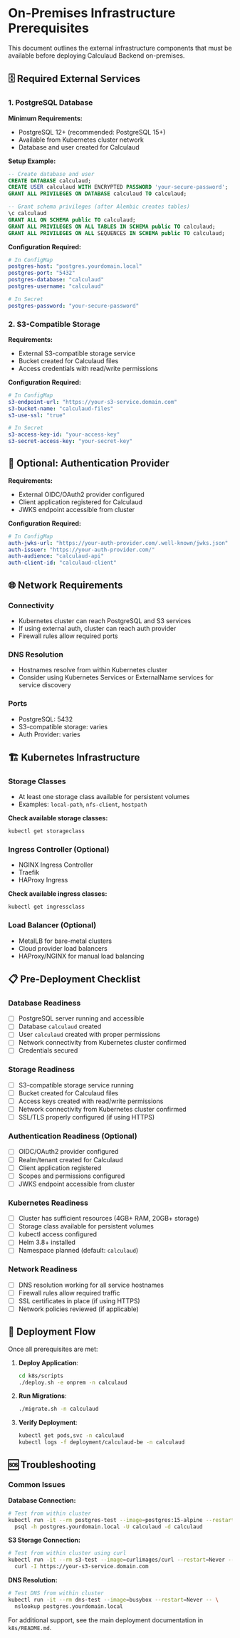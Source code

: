 # On-Premises Infrastructure Prerequisites

This document outlines the external infrastructure components that must be available before deploying Calculaud Backend on-premises.

## 🗄️ Required External Services

### 1. PostgreSQL Database

**Minimum Requirements:**
- PostgreSQL 12+ (recommended: PostgreSQL 15+)
- Available from Kubernetes cluster network
- Database and user created for Calculaud

**Setup Example:**
```sql
-- Create database and user
CREATE DATABASE calculaud;
CREATE USER calculaud WITH ENCRYPTED PASSWORD 'your-secure-password';
GRANT ALL PRIVILEGES ON DATABASE calculaud TO calculaud;

-- Grant schema privileges (after Alembic creates tables)
\c calculaud
GRANT ALL ON SCHEMA public TO calculaud;
GRANT ALL PRIVILEGES ON ALL TABLES IN SCHEMA public TO calculaud;
GRANT ALL PRIVILEGES ON ALL SEQUENCES IN SCHEMA public TO calculaud;
```

**Configuration Required:**
```yaml
# In ConfigMap
postgres-host: "postgres.yourdomain.local"
postgres-port: "5432"
postgres-database: "calculaud"
postgres-username: "calculaud"

# In Secret
postgres-password: "your-secure-password"
```

### 2. S3-Compatible Storage

**Requirements:**
- External S3-compatible storage service
- Bucket created for Calculaud files
- Access credentials with read/write permissions

**Configuration Required:**
```yaml
# In ConfigMap
s3-endpoint-url: "https://your-s3-service.domain.com"
s3-bucket-name: "calculaud-files"
s3-use-ssl: "true"

# In Secret
s3-access-key-id: "your-access-key"
s3-secret-access-key: "your-secret-key"
```

## 🔐 Optional: Authentication Provider

**Requirements:**
- External OIDC/OAuth2 provider configured
- Client application registered for Calculaud
- JWKS endpoint accessible from cluster

**Configuration Required:**
```yaml
# In ConfigMap
auth-jwks-url: "https://your-auth-provider.com/.well-known/jwks.json"
auth-issuer: "https://your-auth-provider.com/"
auth-audience: "calculaud-api"
auth-client-id: "calculaud-client"

```

## 🌐 Network Requirements

### Connectivity
- Kubernetes cluster can reach PostgreSQL and S3 services
- If using external auth, cluster can reach auth provider
- Firewall rules allow required ports

### DNS Resolution
- Hostnames resolve from within Kubernetes cluster
- Consider using Kubernetes Services or ExternalName services for service discovery

### Ports
- PostgreSQL: 5432
- S3-compatible storage: varies
- Auth Provider: varies

## 🏗️ Kubernetes Infrastructure

### Storage Classes
- At least one storage class available for persistent volumes
- Examples: `local-path`, `nfs-client`, `hostpath`

**Check available storage classes:**
```bash
kubectl get storageclass
```

### Ingress Controller (Optional)
- NGINX Ingress Controller
- Traefik
- HAProxy Ingress

**Check available ingress classes:**
```bash
kubectl get ingressclass
```

### Load Balancer (Optional)
- MetalLB for bare-metal clusters
- Cloud provider load balancers
- HAProxy/NGINX for manual load balancing

## 📋 Pre-Deployment Checklist

### Database Readiness
- [ ] PostgreSQL server running and accessible
- [ ] Database `calculaud` created
- [ ] User `calculaud` created with proper permissions
- [ ] Network connectivity from Kubernetes cluster confirmed
- [ ] Credentials secured

### Storage Readiness
- [ ] S3-compatible storage service running
- [ ] Bucket created for Calculaud files
- [ ] Access keys created with read/write permissions
- [ ] Network connectivity from Kubernetes cluster confirmed
- [ ] SSL/TLS properly configured (if using HTTPS)

### Authentication Readiness (Optional)
- [ ] OIDC/OAuth2 provider configured
- [ ] Realm/tenant created for Calculaud
- [ ] Client application registered
- [ ] Scopes and permissions configured
- [ ] JWKS endpoint accessible from cluster

### Kubernetes Readiness
- [ ] Cluster has sufficient resources (4GB+ RAM, 20GB+ storage)
- [ ] Storage class available for persistent volumes
- [ ] kubectl access configured
- [ ] Helm 3.8+ installed
- [ ] Namespace planned (default: `calculaud`)

### Network Readiness
- [ ] DNS resolution working for all service hostnames
- [ ] Firewall rules allow required traffic
- [ ] SSL certificates in place (if using HTTPS)
- [ ] Network policies reviewed (if applicable)

## 🚀 Deployment Flow

Once all prerequisites are met:

1. **Deploy Application**:
   ```bash
   cd k8s/scripts
   ./deploy.sh -e onprem -n calculaud
   ```

2. **Run Migrations**:
   ```bash
   ./migrate.sh -n calculaud
   ```

3. **Verify Deployment**:
   ```bash
   kubectl get pods,svc -n calculaud
   kubectl logs -f deployment/calculaud-be -n calculaud
   ```

## 🆘 Troubleshooting

### Common Issues

**Database Connection:**
```bash
# Test from within cluster
kubectl run -it --rm postgres-test --image=postgres:15-alpine --restart=Never -- \
  psql -h postgres.yourdomain.local -U calculaud -d calculaud
```

**S3 Storage Connection:**
```bash
# Test from within cluster using curl
kubectl run -it --rm s3-test --image=curlimages/curl --restart=Never -- \
  curl -I https://your-s3-service.domain.com
```

**DNS Resolution:**
```bash
# Test DNS from within cluster
kubectl run -it --rm dns-test --image=busybox --restart=Never -- \
  nslookup postgres.yourdomain.local
```

For additional support, see the main deployment documentation in `k8s/README.md`.